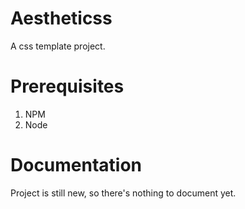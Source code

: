 # Aestheticss

A css template project.

# Prerequisites

1. NPM
2. Node

# Documentation

Project is still new, so there's nothing to document yet.
